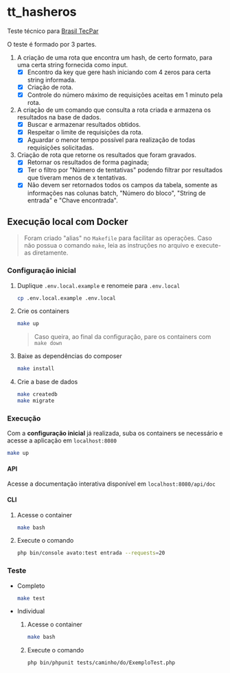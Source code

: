 # tt_hasheros

Teste técnico para [Brasil TecPar](https://www.brasiltecpar.com.br/)

O teste é formado por 3 partes.

1. A criação de uma rota que encontra um hash, de certo formato, para uma certa string fornecida como input.
    - [x] Encontro da key que gere hash iniciando com 4 zeros para certa string informada.
    - [x] Criação de rota.
    - [x] Controle do número máximo de requisições aceitas em 1 minuto pela rota.
2. A criação de um comando que consulta a rota criada e armazena os resultados na base de dados.
    - [x] Buscar e armazenar resultados obtidos.
    - [x] Respeitar o limite de requisições da rota.
    - [x] Aguardar o menor tempo possível para realização de todas requisições solicitadas.
3. Criação de rota que retorne os resultados que foram gravados.
    - [x] Retornar os resultados de forma paginada;
    - [x] Ter o filtro por "Número de tentativas" podendo filtrar por resultados que tiveram menos de x tentativas.
    - [x] Não devem ser retornados todos os campos da tabela, somente as informações nas colunas batch, "Número do bloco", "String de entrada" e "Chave encontrada".

## Execução local com Docker

> Foram criado "alias" no `Makefile` para facilitar as operações. Caso não possua o comando `make`, leia as instruções no arquivo e execute-as diretamente.

### Configuração inicial

1. Duplique `.env.local.example` e renomeie para `.env.local`
    ```sh
    cp .env.local.example .env.local
    ```

2. Crie os containers
    ```sh
    make up
    ```
    > Caso queira, ao final da configuração, pare os containers com ``make down``

3. Baixe as dependências do composer
    ```sh
    make install
    ```

4. Crie a base de dados
    ```sh
    make createdb
    make migrate
    ```

### Execução

Com a **configuração inicial** já realizada, suba os containers se necessário e acesse a aplicação em `localhost:8080`

```sh
make up
```

#### API

Acesse a documentação interativa disponível em `localhost:8080/api/doc`

#### CLI

1. Acesse o container
    ```sh
    make bash
    ```

2. Execute o comando
    ```sh
    php bin/console avato:test entrada --requests=20
    ```

### Teste

- Completo
    ```sh
    make test
    ```

- Individual
    1. Acesse o container
        ```sh
        make bash
        ```

    2. Execute o comando
        ```sh
        php bin/phpunit tests/caminho/do/ExemploTest.php
        ```

